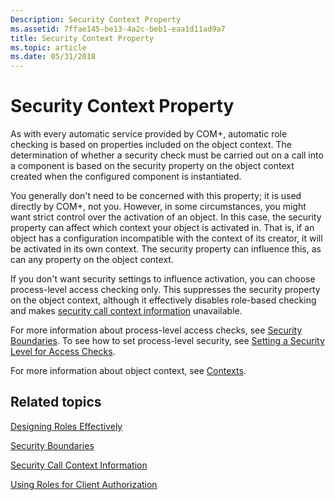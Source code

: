 ```yaml
---
Description: Security Context Property
ms.assetid: 7ffae145-be13-4a2c-beb1-eaa1d11ad9a7
title: Security Context Property
ms.topic: article
ms.date: 05/31/2018
---
```


# Security Context Property

As with every automatic service provided by COM+, automatic role checking is based on properties included on the object context. The determination of whether a security check must be carried out on a call into a component is based on the security property on the object context created when the configured component is instantiated.

You generally don't need to be concerned with this property; it is used directly by COM+, not you. However, in some circumstances, you might want strict control over the activation of an object. In this case, the security property can affect which context your object is activated in. That is, if an object has a configuration incompatible with the context of its creator, it will be activated in its own context. The security property can influence this, as can any property on the object context.

If you don't want security settings to influence activation, you can choose process-level access checking only. This suppresses the security property on the object context, although it effectively disables role-based checking and makes [security call context information](security-call-context-information.md) unavailable.

For more information about process-level access checks, see [Security Boundaries](security-boundaries.md). To see how to set process-level security, see [Setting a Security Level for Access Checks](setting-a-security-level-for-access-checks.md).

For more information about object context, see [Contexts](com--contexts.md).

## Related topics

<dl> <dt>

[Designing Roles Effectively](designing-roles-effectively.md)
</dt> <dt>

[Security Boundaries](security-boundaries.md)
</dt> <dt>

[Security Call Context Information](security-call-context-information.md)
</dt> <dt>

[Using Roles for Client Authorization](using-roles-for-client-authorization.md)
</dt> </dl>

 

 



